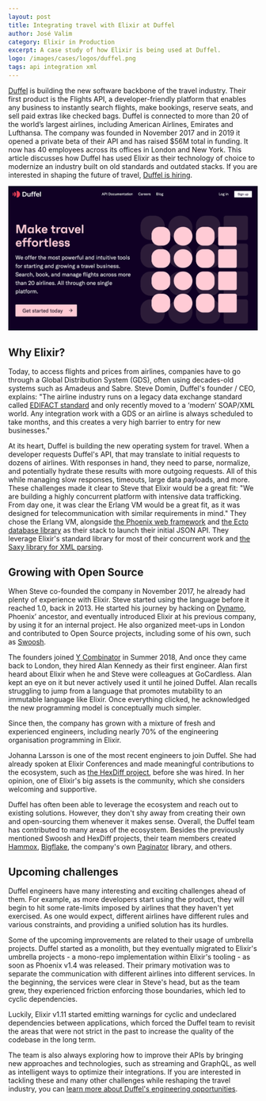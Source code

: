 ```yaml
---
layout: post
title: Integrating travel with Elixir at Duffel
author: José Valim
category: Elixir in Production
excerpt: A case study of how Elixir is being used at Duffel.
logo: /images/cases/logos/duffel.png
tags: api integration xml
---
```


[Duffel](https://duffel.com/) is building the new software backbone of the travel industry. Their first product is the Flights API, a developer-friendly platform that enables any business to instantly search flights, make bookings, reserve seats, and sell paid extras like checked bags. Duffel is connected to more than 20 of the world’s largest airlines, including American Airlines, Emirates and Lufthansa. The company was founded in November 2017 and in 2019 it opened a private beta of their API and has raised $56M total in funding. It now has 40 employees across its offices in London and New York. This article discusses how Duffel has used Elixir as their technology of choice to modernize an industry built on old standards and outdated stacks. If you are interested in shaping the future of travel, [Duffel is hiring](https://duffel.com/careers).

![Duffel](/images/cases/bg/duffel.png)

## Why Elixir?

Today, to access flights and prices from airlines, companies have to go through a Global Distribution System (GDS), often using decades-old systems such as Amadeus and Sabre. Steve Domin, Duffel's founder / CEO, explains: "The airline industry runs on a legacy data exchange standard called [EDIFACT standard](https://en.wikipedia.org/wiki/EDIFACT) and only recently moved to a ‘modern’ SOAP/XML world. Any integration work with a GDS or an airline is always scheduled to take months, and this creates a very high barrier to entry for new businesses."

At its heart, Duffel is building the new operating system for travel. When a developer requests Duffel's API, that may translate to initial requests to dozens of airlines. With responses in hand, they need to parse, normalize, and potentially hydrate these results with more outgoing requests. All of this while managing slow responses, timeouts, large data payloads, and more. These challenges made it clear to Steve that Elixir would be a great fit: "We are building a highly concurrent platform with intensive data trafficking. From day one, it was clear the Erlang VM would be a great fit, as it was designed for telecommunication with similar requirements in mind." They chose the Erlang VM, alongside [the Phoenix web framework](https://phoenixframework.org/) and [the Ecto database library](https://github.com/elixir-ecto/ecto) as their stack to launch their initial JSON API. They leverage Elixir's standard library for most of their concurrent work and [the Saxy library for XML parsing](https://github.com/qcam/saxy).

## Growing with Open Source

When Steve co-founded the company in November 2017, he already had plenty of experience with Elixir. Steve started using the language before it reached 1.0, back in 2013. He started his journey by hacking on [Dynamo](https://github.com/devinus/dynamo), Phoenix’ ancestor, and eventually introduced Elixir at his previous company, by using it for an internal project. He also organized meet-ups in London and contributed to Open Source projects, including some of his own, such as [Swoosh](https://github.com/swoosh/swoosh).

The founders joined [Y Combinator](https://www.ycombinator.com/) in Summer 2018, And once they came back to London, they hired Alan Kennedy as their first engineer. Alan first heard about Elixir when he and Steve were colleagues at GoCardless. Alan kept an eye on it but never actively used it until he joined Duffel. Alan recalls struggling to jump from a language that promotes mutability to an immutable language like Elixir. Once everything clicked, he acknowledged the new programming model is conceptually much simpler.

Since then, the company has grown with a mixture of fresh and experienced engineers, including nearly 70% of the engineering organisation programming in Elixir.

Johanna Larsson is one of the most recent engineers to join Duffel. She had already spoken at Elixir Conferences and made meaningful contributions to the ecosystem, such as [the HexDiff project](https://diff.hex.pm/), before she was hired. In her opinion, one of Elixir's big assets is the community, which she considers welcoming and supportive.

Duffel has often been able to leverage the ecosystem and reach out to existing solutions. However, they don't shy away from creating their own and open-sourcing them whenever it makes sense. Overall, the Duffel team has contributed to many areas of the ecosystem. Besides the previously mentioned Swoosh and HexDiff projects, their team members created [Hammox](https://github.com/msz/hammox), [Bigflake](https://github.com/stevedomin/bigflake), the company's own [Paginator](https://github.com/duffelhq/paginator/) library, and others.

## Upcoming challenges

Duffel engineers have many interesting and exciting challenges ahead of them. For example, as more developers start using the product, they will begin to hit some rate-limits imposed by airlines that they haven't yet exercised. As one would expect, different airlines have different rules and various constraints, and providing a unified solution has its hurdles.

Some of the upcoming improvements are related to their usage of umbrella projects. Duffel started as a monolith, but they eventually migrated to Elixir's umbrella projects - a mono-repo implementation within Elixir's tooling - as soon as Phoenix v1.4 was released. Their primary motivation was to separate the communication with different airlines into different services. In the beginning, the services were clear in Steve's head, but as the team grew, they experienced friction enforcing those boundaries, which led to cyclic dependencies.

Luckily, Elixir v1.11 started emitting warnings for cyclic and undeclared dependencies between applications, which forced the Duffel team to revisit the areas that were not strict in the past to increase the quality of the codebase in the long term.

The team is also always exploring how to improve their APIs by bringing new approaches and technologies, such as streaming and GraphQL, as well as intelligent ways to optimize their integrations. If you are interested in tackling these and many other challenges while reshaping the travel industry, you can [learn more about Duffel's engineering opportunities](https://duffel.com/careers).
